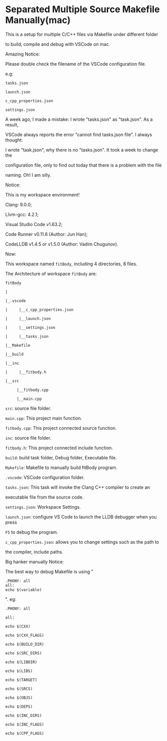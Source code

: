 # Separated Multiple Source Makefile Manually(mac)

This is a setup for multiple C/C++ files via Makefile under different folder 

to build, compile and debug with VSCode on mac.

Amazing Notice:

Please double check the filename of the VSCode configuration file.

e.g:

`tasks.json`

`launch.json`

`c_cpp_properties.json`

`settings.json`

A week ago, I made a mistake: I wrote "tasks.json" as "task.json". As a result,

VSCode always reports the error "cannot find tasks.json file". I always thought:

I wrote "task.json", why there is no "tasks.json". It took a week to change the

configuration file, only to find out today that there is a problem with the file

naming. Oh! I am silly.

Notice: 

This is my workspace environment!

Clang: 9.0.0;

Llvm-gcc: 4.2.1;

Visual Studio Code v1.63.2;

Code Runner v0.11.6 (Author: Jun Han);

CodeLLDB v1.4.5 or v1.5.0 (Author: Vadim Chugunov).

Now:

This workspace named `fitBody`, including 4 directories, 8 files.

The Architecture of workspace `fitBody` are:


    fitBody

    |

    |_.vscode

    |     |__c_cpp_properties.json

    |     |__launch.json

    |     |__settings.json

    |     |__tasks.json
    
    |__Makefile

    |__build

    |__inc

    |     |__fitbody.h

    |__src

         |__fitbody.cpp
     
         |__main.cpp
         
     
`src`: source file folder.
     
`main.cpp`: This project main function.

`fitbody.cpp`: This project connected source function.

`inc`: source file folder.

`fitbody.h`: This project connected include function.

`build`: build task folder, Debug folder, Executable file.

`Makefile`: Makefile to manually build fitBody program.

`.vscode`: VSCode configuration folder.

`tasks.json`: This task will invoke the Clang C++ compiler to create an 

executable file from the source code.

`settings.json`: Workspace Settings.

`launch.json`: configure VS Code to launch the LLDB debugger when you press

`F5` to debug the program.

`c_cpp_properties.json`: allows you to change settings such as the path to 

the compiler, include paths.

Big hanker manually Notice:

The best way to debug Makefile is using "

    .PHONY: all
    all:
    echo $(variable)
".
eg:

    .PHONY: all
    
    all:
    
    echo $(CXX)
    
    echo $(CXX_FLAGS)
    
    echo $(BUILD_DIR)
    
    echo $(SRC_DIRS)
    
    echo $(LIBDIR)
    
    echo $(LIBS)
    
    echo $(TARGET)
    
    echo $(SRCS)
    
    echo $(OBJS)
    
    echo $(DEPS)
    
    echo $(INC_DIRS)
    
    echo $(INC_FLAGS)
    
    echo $(CPP_FLAGS)
